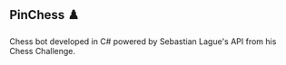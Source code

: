 ## PinChess ♟️
Chess bot developed in C# powered by Sebastian Lague's API from his Chess Challenge.
